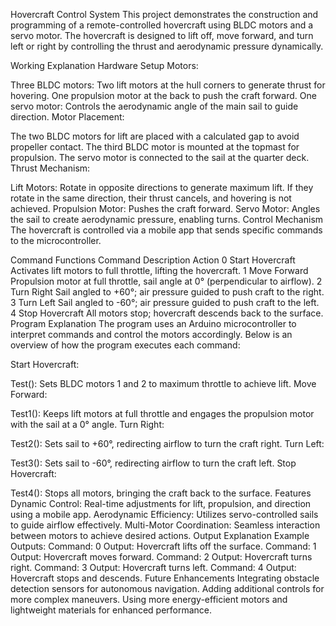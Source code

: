 Hovercraft Control System
This project demonstrates the construction and programming of a remote-controlled hovercraft using BLDC motors and a servo motor. The hovercraft is designed to lift off, move forward, and turn left or right by controlling the thrust and aerodynamic pressure dynamically.

Working Explanation
Hardware Setup
Motors:

Three BLDC motors:
Two lift motors at the hull corners to generate thrust for hovering.
One propulsion motor at the back to push the craft forward.
One servo motor:
Controls the aerodynamic angle of the main sail to guide direction.
Motor Placement:

The two BLDC motors for lift are placed with a calculated gap to avoid propeller contact.
The third BLDC motor is mounted at the topmast for propulsion.
The servo motor is connected to the sail at the quarter deck.
Thrust Mechanism:

Lift Motors: Rotate in opposite directions to generate maximum lift.
If they rotate in the same direction, their thrust cancels, and hovering is not achieved.
Propulsion Motor: Pushes the craft forward.
Servo Motor: Angles the sail to create aerodynamic pressure, enabling turns.
Control Mechanism
The hovercraft is controlled via a mobile app that sends specific commands to the microcontroller.

Command Functions
Command	Description	Action
0	Start Hovercraft	Activates lift motors to full throttle, lifting the hovercraft.
1	Move Forward	Propulsion motor at full throttle, sail angle at 0° (perpendicular to airflow).
2	Turn Right	Sail angled to +60°; air pressure guided to push craft to the right.
3	Turn Left	Sail angled to -60°; air pressure guided to push craft to the left.
4	Stop Hovercraft	All motors stop; hovercraft descends back to the surface.
Program Explanation
The program uses an Arduino microcontroller to interpret commands and control the motors accordingly. Below is an overview of how the program executes each command:

Start Hovercraft:

Test(): Sets BLDC motors 1 and 2 to maximum throttle to achieve lift.
Move Forward:

Test1(): Keeps lift motors at full throttle and engages the propulsion motor with the sail at a 0° angle.
Turn Right:

Test2(): Sets sail to +60°, redirecting airflow to turn the craft right.
Turn Left:

Test3(): Sets sail to -60°, redirecting airflow to turn the craft left.
Stop Hovercraft:

Test4(): Stops all motors, bringing the craft back to the surface.
Features
Dynamic Control: Real-time adjustments for lift, propulsion, and direction using a mobile app.
Aerodynamic Efficiency: Utilizes servo-controlled sails to guide airflow effectively.
Multi-Motor Coordination: Seamless interaction between motors to achieve desired actions.
Output Explanation
Example Outputs:
Command: 0
Output: Hovercraft lifts off the surface.
Command: 1
Output: Hovercraft moves forward.
Command: 2
Output: Hovercraft turns right.
Command: 3
Output: Hovercraft turns left.
Command: 4
Output: Hovercraft stops and descends.
Future Enhancements
Integrating obstacle detection sensors for autonomous navigation.
Adding additional controls for more complex maneuvers.
Using more energy-efficient motors and lightweight materials for enhanced performance.
